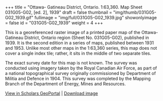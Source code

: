 +++
title = "Ottawa- Gatineau District, Ontario. 1:63,360. Map Sheet 031G05-G02, [ed. 2], 1939"
draft = false
thumbnail = "img/thumb/031G05-G02_1939.gif"
fullimage = "img/full/031G05-G02_1939.jpg"
showonlyimage = false
id = "031G05-G02_1939"
weight = 4
+++

This is a georeferenced raster image of a printed paper map of the Ottawa- Gatineau District, Ontario region (Sheet No. 031G05-G02), published in 1939. It is the second edition in a series of maps, published between 1931 and 1953. Unlike most other maps in the 1:63,360 series, this map does not cover a single index tile; rather, it sits in the middle of two separate tiles.
<!--more-->

The exact survey date for this map is not known. The survey was conducted using imagery taken by the Royal Canadian Air Force, as part of a national topographical survey originally commissioned by Department of Militia and Defence in 1904. This survey was completed by the Mapping Branch of the Department of Energy, Mines and Resources. 

[View in Scholars GeoPortal](http://geo.scholarsportal.info/#r/details/_uri@=HTDP63360K031G05-G02_1939TIFF&_add:true) | [Download image](http://ocul.on.ca/topomaps/map-images/HTDP63360K031G05-G02_1939TIFF.jpg)